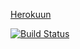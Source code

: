 [Herokuun](https://rocky-journey-44252.herokuapp.com/breweries)

[![Build Status](https://travis-ci.org/durak/wadror.png)](https://travis-ci.org/durak/wadror)

